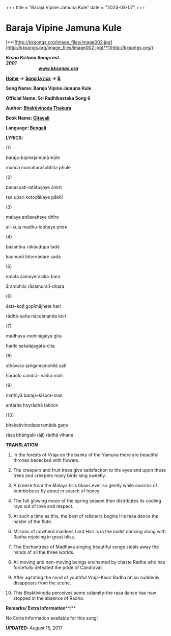 +++
title = "Baraja Vipine Jamuna Kule"
date = "2024-08-07"
+++

# Baraja Vipine Jamuna Kule
[**![http://kksongs.org/image_files/image002.jpg](http://kksongs.org/image_files/image002.jpg)**](http://kksongs.org/)

**_Krsna Kirtana Songs est. 2001_**                                                                                                                                                 **_www.kksongs.org_**

**[Home](http://kksongs.org/)** **⇒** **[Song Lyrics](http://kksongs.org/lyrics.html)** **⇒** **[B](http://kksongs.org/songs/song_b.html)**

**Song Name: Baraja Vipine Jamuna Kule**

**Official Name: Sri Radhikastaka Song 6**

**Author:** [**Bhaktivinoda Thakura**](http://kksongs.org/authors/list/bhaktivinoda.html)

**Book Name: [Gitavali](http://kksongs.org/authors/literature/gitavali.html)**

**Language: [Bengali](http://kksongs.org/language/list/bengali.html)**

**LYRICS:**

(1)

baraja-bipinejamunā-kūle

mañca manoharaśobhita phule

(2)

banaspati-latātuṣaye āńkhi

tad upari kotoḍākaye pākhī

(3)

malaya anilavahaye dhīre

ali-kula madhu-lobheye phire

(4)

bāsantīra rākāuḍupa tadā

kaumudī bitoreādare sadā

(5)

emata samayerasika-bara

ārambhilo rāsamuralī-dhara

(6)

śata-koṭī gopīmājhete hari

rādhā-saha nāceānanda kori

(7)

mādhava-mohinīgāiyā gīta

harilo sakalajagata-cita

(8)

sthāvara-jańgamamohilā satī

hārāolo candrā- valīra mati

(9)

mathiyā baraja-kiśora-man

antarita hoyrādhā takhon

(10)

bhakativinodaparamāda gaṇe

rāsa bhāńgalo (āji) rādhā vihane

**TRANSLATION**

1) In the forests of Vraja on the banks of the Yamuna there are beautiful thrones bedecked with flowers.

2) The creepers and fruit trees give satisfaction to the eyes and upon these trees and creepers many birds sing sweetly.

3) A breeze from the Malaya hills blows ever so gently while swarms of bumblebees fly about in search of honey.

4) The full glowing moon of the spring season then distributes its cooling rays out of love and respect.

5) At such a time as this, the best of relishers begins His rasa dance the holder of the flute.

6) Millions of cowherd maidens Lord Hari is in the midst dancing along with Radha rejoicing in great bliss.

7) The Enchantress of Madhava singing beautiful songs steals away the minds of all the three worlds.

8) All moving and non-moving beings enchanted by chaste Radha who has forcefully defeated the pride of Candravali.

9) After agitating the mind of youthful Vraja-Kisor Radha oh so suddenly disappears from the scene.

10) This Bhaktivinoda perceives some calamity-the rasa dance has now stopped in the absence of Radha.

**Remarks/ Extra Information****:**

No Extra Information available for this song!

**UPDATED:** August 15, 2017